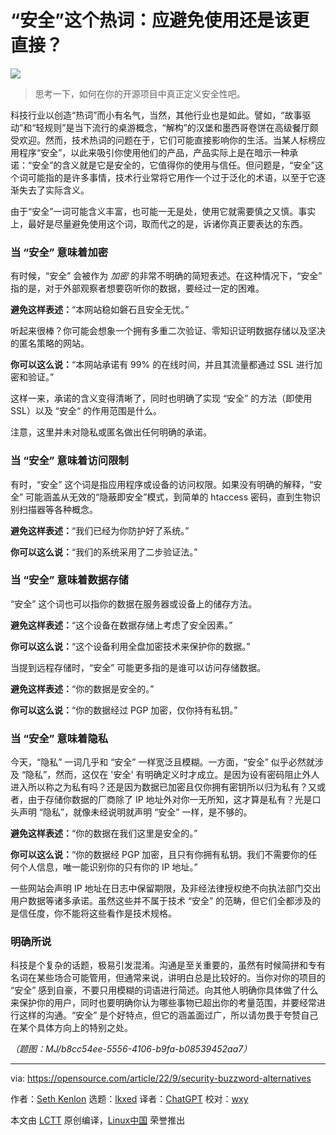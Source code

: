 [#]: subject: "Security buzzwords to avoid and what to say instead"
[#]: via: "https://opensource.com/article/22/9/security-buzzword-alternatives"
[#]: author: "Seth Kenlon https://opensource.com/users/seth"
[#]: collector: "lkxed"
[#]: translator: "ChatGPT"
[#]: reviewer: "wxy"
[#]: publisher: "wxy"
[#]: url: "https://linux.cn/article-16325-1.html"

“安全”这个热词：应避免使用还是该更直接？
======

![][0]

> 思考一下，如何在你的开源项目中真正定义安全性吧。

科技行业以创造“热词”而小有名气，当然，其他行业也是如此。譬如，“故事驱动”和“轻规则”是当下流行的桌游概念，“解构”的汉堡和墨西哥卷饼在高级餐厅颇受欢迎。然而，技术热词的问题在于，它们可能直接影响你的生活。当某人标榜应用程序“安全”，以此来吸引你使用他们的产品，产品实际上是在暗示一种承诺：“安全”的含义就是它是安全的，它值得你的使用与信任。但问题是，“安全”这个词可能指的是许多事情，技术行业常将它用作一个过于泛化的术语，以至于它逐渐失去了实际含义。

由于“安全”一词可能含义丰富，也可能一无是处，使用它就需要慎之又慎。事实上，最好是尽量避免使用这个词，取而代之的是，诉诸你真正要表达的东西。

### 当 “安全” 意味着加密

有时候，“安全” 会被作为 *加密* 的非常不明确的简短表述。在这种情况下，“安全” 指的是，对于外部观察者想要窃听你的数据，要经过一定的困难。

**避免这样表述：**“本网站稳如磐石且安全无忧。”

听起来很棒？你可能会想象一个拥有多重二次验证、零知识证明数据存储以及坚决的匿名策略的网站。

**你可以这么说：**“本网站承诺有 99% 的在线时间，并且其流量都通过 SSL 进行加密和验证。”

这样一来，承诺的含义变得清晰了，同时也明确了实现 “安全” 的方法（即使用 SSL）以及 “安全“ 的作用范围是什么。

注意，这里并未对隐私或匿名做出任何明确的承诺。

### 当 “安全” 意味着访问限制

有时，“安全” 这个词是指应用程序或设备的访问权限。如果没有明确的解释，“安全” 可能涵盖从无效的“隐蔽即安全”模式，到简单的 htaccess 密码，直到生物识别扫描器等各种概念。

**避免这样表述：**“我们已经为你防护好了系统。”

**你可以这么说：**“我们的系统采用了二步验证法。”

### 当 “安全” 意味着数据存储

“安全” 这个词也可以指你的数据在服务器或设备上的储存方法。

**避免这样表述：**“这个设备在数据存储上考虑了安全因素。”

**你可以这么说：**“这个设备利用全盘加密技术来保护你的数据。”

当提到远程存储时，“安全” 可能更多指的是谁可以访问存储数据。

**避免这样表述：**“你的数据是安全的。”

**你可以这么说：**“你的数据经过 PGP 加密，仅你持有私钥。”

### 当 “安全” 意味着隐私

今天，“隐私” 一词几乎和 “安全” 一样宽泛且模糊。一方面，“安全” 似乎必然就涉及 “隐私”，然而，这仅在 '安全' 有明确定义时才成立。是因为设有密码阻止外人进入所以称之为私有吗？还是因为数据已加密且仅你拥有密钥所以归为私有？又或者，由于存储你数据的厂商除了 IP 地址外对你一无所知，这才算是私有？光是口头声明 “隐私”，就像未经说明就声明 “安全” 一样，是不够的。

**避免这样表述：**“你的数据在我们这里是安全的。”

**你可以这么说：**“你的数据经 PGP 加密，且只有你拥有私钥。我们不需要你的任何个人信息，唯一能识别你的只有你的 IP 地址。”

一些网站会声明 IP 地址在日志中保留期限，及非经法律授权绝不向执法部门交出用户数据等诸多承诺。虽然这些并不属于技术 “安全” 的范畴，但它们全都涉及的是信任度，你不能将这些看作是技术规格。

### 明确所说

科技是个复杂的话题，极易引发混淆。沟通是至关重要的，虽然有时候简拼和专有名词在某些场合可能管用，但通常来说，讲明白总是比较好的。当你对你的项目的 “安全” 感到自豪，不要只用模糊的词语进行简述。向其他人明确你具体做了什么来保护你的用户，同时也要明确你认为哪些事物已超出你的考量范围，并要经常进行这样的沟通。“安全” 是个好特点，但它的涵盖面过广，所以请勿畏于夸赞自己在某个具体方向上的特别之处。

*（题图：MJ/b8cc54ee-5556-4106-b9fa-b08539452aa7）*

--------------------------------------------------------------------------------

via: https://opensource.com/article/22/9/security-buzzword-alternatives

作者：[Seth Kenlon][a]
选题：[lkxed][b]
译者：[ChatGPT](https://linux.cn/lctt/ChatGPT)
校对：[wxy](https://github.com/wxy)

本文由 [LCTT](https://github.com/LCTT/TranslateProject) 原创编译，[Linux中国](https://linux.cn/) 荣誉推出

[a]: https://opensource.com/users/seth
[b]: https://github.com/lkxed
[1]: https://opensource.com/sites/default/files/lead-images/security-lock-password.jpg
[0]: https://img.linux.net.cn/data/attachment/album/202310/28/095718zso6aaitoyyv4ain.jpg
